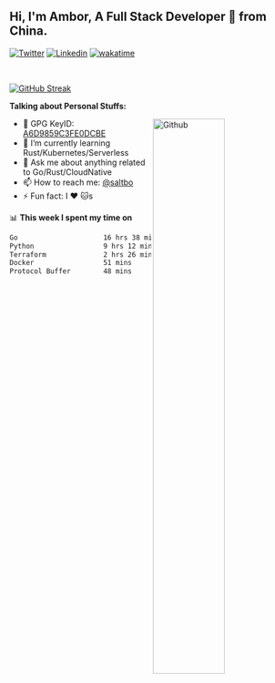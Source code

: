 ## Hi, I'm Ambor, A Full Stack Developer 🚀 from China.

[![Twitter](https://img.shields.io/badge/-saltbo-1ca0f1?style=flat&logo=twitter&logoColor=white)](https://twitter.com/rdsaltbo)
[![Linkedin](https://img.shields.io/badge/-saltbo-blue?style=flat&logo=Linkedin&logoColor=white)](https://www.linkedin.com/in/saltbo/)
[![wakatime](https://wakatime.com/badge/user/f82b1c77-faab-48cd-aef5-a12c0aff104b.svg)](https://wakatime.com/@f82b1c77-faab-48cd-aef5-a12c0aff104b)

&nbsp;  

[![GitHub Streak](http://github-readme-streak-stats.herokuapp.com?user=saltbo&hide_border=true&date_format=M%20j%5B%2C%20Y%5D)](https://git.io/streak-stats)

**Talking about Personal Stuffs:**
<!-- Any image aligned to the right. Beware the width  -->
<img width="50%" align="right" alt="Github" src="https://raw.githubusercontent.com/saltbo/saltbo/master/images/git-header.svg" />

- 🤘 GPG KeyID: [A6D9859C3FE0DCBE](https://saltbo.cn/pgp_keys.asc)
- 🌱 I’m currently learning Rust/Kubernetes/Serverless
- 💬 Ask me about anything related to Go/Rust/CloudNative
- 📫 How to reach me: [@saltbo](https://t.me/saltbo)
- ⚡ Fun fact: I :heart: :cat:s


📊 **This week I spent my time on**
<!--START_SECTION:waka-->

```txt
Go                     16 hrs 38 mins  █████████████░░░░░░░░░░░░   52.24 %
Python                 9 hrs 12 mins   ███████▒░░░░░░░░░░░░░░░░░   28.91 %
Terraform              2 hrs 26 mins   ██░░░░░░░░░░░░░░░░░░░░░░░   07.66 %
Docker                 51 mins         ▓░░░░░░░░░░░░░░░░░░░░░░░░   02.67 %
Protocol Buffer        48 mins         ▓░░░░░░░░░░░░░░░░░░░░░░░░   02.55 %
```

<!--END_SECTION:waka-->
